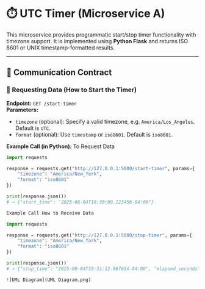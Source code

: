 # ⏱️ UTC Timer (Microservice A)

This microservice provides programmatic start/stop timer functionality with timezone support. It is implemented using **Python Flask** and returns ISO 8601 or UNIX timestamp-formatted results.

---

## 📡 Communication Contract

### 🔹 Requesting Data (How to Start the Timer)

**Endpoint:** `GET /start-timer`  
**Parameters:**
- `timezone` (optional): Specify a valid timezone, e.g. `America/Los_Angeles`. Default is `UTC`.
- `format` (optional): Use `timestamp` or `iso8601`. Default is `iso8601`.

**Example Call (in Python):** To Request Data

```python
import requests

response = requests.get("http://127.0.0.1:5000/start-timer", params={
    "timezone": "America/New_York",
    "format": "iso8601"
})

print(response.json())
# → {"start_time": "2025-08-04T19:30:00.123456-04:00"}

Example Call How to Receive Data

import requests

response = requests.get("http://127.0.0.1:5000/stop-timer", params={
    "timezone": "America/New_York",
    "format": "iso8601"
})

print(response.json())
# → {"stop_time": "2025-08-04T19:31:12.987654-04:00", "elapsed_seconds": 72.86}

![UML Diagram](UML Diagram.png)




